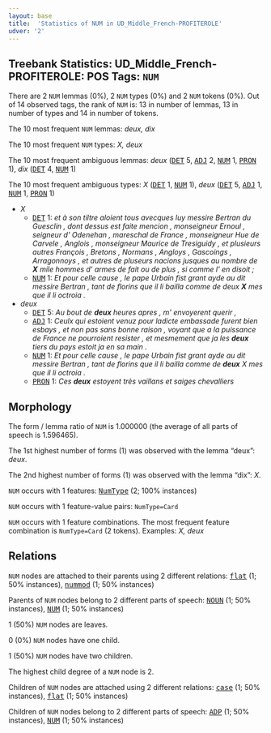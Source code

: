 ```yaml
---
layout: base
title:  'Statistics of NUM in UD_Middle_French-PROFITEROLE'
udver: '2'
---
```


## Treebank Statistics: UD_Middle_French-PROFITEROLE: POS Tags: `NUM`

There are 2 `NUM` lemmas (0%), 2 `NUM` types (0%) and 2 `NUM` tokens (0%).
Out of 14 observed tags, the rank of `NUM` is: 13 in number of lemmas, 13 in number of types and 14 in number of tokens.

The 10 most frequent `NUM` lemmas: <em>deux, dix</em>

The 10 most frequent `NUM` types:  <em>X, deux</em>

The 10 most frequent ambiguous lemmas: <em>deux</em> (<tt><a href="frm_profiterole-pos-DET.html">DET</a></tt> 5, <tt><a href="frm_profiterole-pos-ADJ.html">ADJ</a></tt> 2, <tt><a href="frm_profiterole-pos-NUM.html">NUM</a></tt> 1, <tt><a href="frm_profiterole-pos-PRON.html">PRON</a></tt> 1), <em>dix</em> (<tt><a href="frm_profiterole-pos-DET.html">DET</a></tt> 4, <tt><a href="frm_profiterole-pos-NUM.html">NUM</a></tt> 1)

The 10 most frequent ambiguous types:  <em>X</em> (<tt><a href="frm_profiterole-pos-DET.html">DET</a></tt> 1, <tt><a href="frm_profiterole-pos-NUM.html">NUM</a></tt> 1), <em>deux</em> (<tt><a href="frm_profiterole-pos-DET.html">DET</a></tt> 5, <tt><a href="frm_profiterole-pos-ADJ.html">ADJ</a></tt> 1, <tt><a href="frm_profiterole-pos-NUM.html">NUM</a></tt> 1, <tt><a href="frm_profiterole-pos-PRON.html">PRON</a></tt> 1)


* <em>X</em>
  * <tt><a href="frm_profiterole-pos-DET.html">DET</a></tt> 1: <em>et à son tiltre aloient tous avecques luy messire Bertran du Guesclin , dont dessus est faite mencion , monseigneur Ernoul , seigneur d' Odenehan , mareschal de France , monseigneur Hue de Carvele , Anglois , monseigneur Maurice de Tresiguidy , et plusieurs autres François , Bretons , Normans , Angloys , Gascoings , Arragonnoys , et autres de pluseurs nacions jusques au nombre de <b>X</b> mile hommes d' armes de fait ou de plus , si comme l' en disoit ;</em>
  * <tt><a href="frm_profiterole-pos-NUM.html">NUM</a></tt> 1: <em>Et pour celle cause , le pape Urbain fist grant ayde au dit messire Bertran , tant de florins que il li bailla comme de deux <b>X</b> mes que il li octroia .</em>
* <em>deux</em>
  * <tt><a href="frm_profiterole-pos-DET.html">DET</a></tt> 5: <em>Au bout de <b>deux</b> heures apres , m' envoyerent querir ,</em>
  * <tt><a href="frm_profiterole-pos-ADJ.html">ADJ</a></tt> 1: <em>Ceulx qui estoient venuz pour ladicte embassade furent bien esbays , et non pas sans bonne raison , voyant que a la puissance de France ne pourroient resister , et mesmement que ja les <b>deux</b> tiers du pays estoit ja en sa main .</em>
  * <tt><a href="frm_profiterole-pos-NUM.html">NUM</a></tt> 1: <em>Et pour celle cause , le pape Urbain fist grant ayde au dit messire Bertran , tant de florins que il li bailla comme de <b>deux</b> X mes que il li octroia .</em>
  * <tt><a href="frm_profiterole-pos-PRON.html">PRON</a></tt> 1: <em>Ces <b>deux</b> estoyent très vaillans et saiges chevalliers</em>

## Morphology

The form / lemma ratio of `NUM` is 1.000000 (the average of all parts of speech is 1.596465).

The 1st highest number of forms (1) was observed with the lemma “deux”: <em>deux</em>.

The 2nd highest number of forms (1) was observed with the lemma “dix”: <em>X</em>.

`NUM` occurs with 1 features: <tt><a href="frm_profiterole-feat-NumType.html">NumType</a></tt> (2; 100% instances)

`NUM` occurs with 1 feature-value pairs: `NumType=Card`

`NUM` occurs with 1 feature combinations.
The most frequent feature combination is `NumType=Card` (2 tokens).
Examples: <em>X, deux</em>


## Relations

`NUM` nodes are attached to their parents using 2 different relations: <tt><a href="frm_profiterole-dep-flat.html">flat</a></tt> (1; 50% instances), <tt><a href="frm_profiterole-dep-nummod.html">nummod</a></tt> (1; 50% instances)

Parents of `NUM` nodes belong to 2 different parts of speech: <tt><a href="frm_profiterole-pos-NOUN.html">NOUN</a></tt> (1; 50% instances), <tt><a href="frm_profiterole-pos-NUM.html">NUM</a></tt> (1; 50% instances)

1 (50%) `NUM` nodes are leaves.

0 (0%) `NUM` nodes have one child.

1 (50%) `NUM` nodes have two children.

The highest child degree of a `NUM` node is 2.

Children of `NUM` nodes are attached using 2 different relations: <tt><a href="frm_profiterole-dep-case.html">case</a></tt> (1; 50% instances), <tt><a href="frm_profiterole-dep-flat.html">flat</a></tt> (1; 50% instances)

Children of `NUM` nodes belong to 2 different parts of speech: <tt><a href="frm_profiterole-pos-ADP.html">ADP</a></tt> (1; 50% instances), <tt><a href="frm_profiterole-pos-NUM.html">NUM</a></tt> (1; 50% instances)

